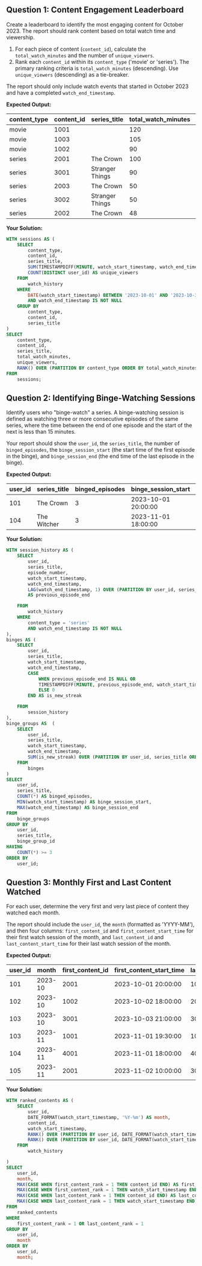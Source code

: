## Question 1: Content Engagement Leaderboard

Create a leaderboard to identify the most engaging content for October 2023. The report should rank content based on total watch time and viewership.

1. For each piece of content (`content_id`), calculate the `total_watch_minutes` and the number of `unique_viewers`.
2. Rank each `content_id` within its `content_type` ('movie' or 'series'). The primary ranking criteria is `total_watch_minutes` (descending). Use `unique_viewers` (descending) as a tie-breaker.

The report should only include watch events that started in October 2023 and have a completed `watch_end_timestamp`.

**Expected Output:**

| content_type | content_id | series_title    | total_watch_minutes | unique_viewers | rank_in_category |
| ------------ | ---------- | --------------- | ------------------- | -------------- | ---------------- |
| movie        | 1001       |                 | 120                 | 1              | 1                |
| movie        | 1003       |                 | 105                 | 1              | 2                |
| movie        | 1002       |                 | 90                  | 1              | 3                |
| series       | 2001       | The Crown       | 100                 | 2              | 1                |
| series       | 3001       | Stranger Things | 90                  | 2              | 2                |
| series       | 2003       | The Crown       | 50                  | 1              | 3                |
| series       | 3002       | Stranger Things | 50                  | 1              | 3                |
| series       | 2002       | The Crown       | 48                  | 1              | 5                |

**Your Solution:**

```sql
WITH sessions AS (
	SELECT
		content_type,
		content_id,
		series_title,
		SUM(TIMESTAMPDIFF(MINUTE, watch_start_timestamp, watch_end_timestamp)) AS total_watch_minutes,
		COUNT(DISTINCT user_id) AS unique_viewers
	FROM
		watch_history
	WHERE
		DATE(watch_start_timestamp) BETWEEN '2023-10-01' AND '2023-10-31'
		AND watch_end_timestamp IS NOT NULL
	GROUP BY
		content_type,
		content_id,
		series_title
)
SELECT
	content_type,
	content_id,
	series_title,
	total_watch_minutes,
	unique_viewers,
	RANK() OVER (PARTITION BY content_type ORDER BY total_watch_minutes DESC, unique_viewers DESC) AS rank_in_category
FROM
	sessions;
```

## Question 2: Identifying Binge-Watching Sessions

Identify users who "binge-watch" a series. A binge-watching session is defined as watching three or more consecutive episodes of the same series, where the time between the end of one episode and the start of the next is less than 15 minutes.

Your report should show the `user_id`, the `series_title`, the number of `binged_episodes`, the `binge_session_start` (the start time of the first episode in the binge), and `binge_session_end` (the end time of the last episode in the binge).

**Expected Output:**

| user_id | series_title | binged_episodes | binge_session_start | binge_session_end   |
| ------- | ------------ | --------------- | ------------------- | ------------------- |
| 101     | The Crown    | 3               | 2023-10-01 20:00:00 | 2023-10-01 22:35:00 |
| 104     | The Witcher  | 3               | 2023-11-01 18:00:00 | 2023-11-01 20:40:00 |
**Your Solution:**

```sql
WITH session_history AS (
	SELECT
		user_id,
		series_title,
		episode_number,
		watch_start_timestamp,
		watch_end_timestamp,
		LAG(watch_end_timestamp, 1) OVER (PARTITION BY user_id, series_title ORDER BY season_number, episode_number)
		AS previous_episode_end

	FROM
		watch_history
	WHERE
		content_type = 'series'
		AND watch_end_timestamp IS NOT NULL
),
binges AS (
	SELECT
		user_id,
		series_title,
		watch_start_timestamp,
		watch_end_timestamp,
		CASE
			WHEN previous_episode_end IS NULL OR
			TIMESTAMPDIFF(MINUTE, previous_episode_end, watch_start_timestamp) >= 15 THEN 1
			ELSE 0
		END AS is_new_streak

	FROM
		session_history
),
binge_groups AS  (
	SELECT
		user_id,
		series_title,
		watch_start_timestamp,
		watch_end_timestamp,
		SUM(is_new_streak) OVER (PARTITION BY user_id, series_title ORDER BY watch_end_timestamp) AS binge_group_id
	FROM
		binges
)
SELECT
	user_id,
	series_title,
	COUNT(*) AS binged_episodes,
	MIN(watch_start_timestamp) AS binge_session_start,
	MAX(watch_end_timestamp) AS binge_session_end
FROM
	binge_groups
GROUP BY
	user_id,
	series_title,
	binge_group_id
HAVING
	COUNT(*) >= 3
ORDER BY
	user_id;

```

## Question 3: Monthly First and Last Content Watched

For each user, determine the very first and very last piece of content they watched each month.

The report should include the `user_id`, the `month` (formatted as 'YYYY-MM'), and then four columns: `first_content_id` and `first_content_start_time` for their first watch session of the month, and `last_content_id` and `last_content_start_time` for their last watch session of the month.

**Expected Output:**

| user_id | month   | first_content_id | first_content_start_time | last_content_id | last_content_start_time |
| ------- | ------- | ---------------- | ------------------------ | --------------- | ----------------------- |
| 101     | 2023-10 | 2001             | 2023-10-01 20:00:00      | 1001            | 2023-10-05 19:00:00     |
| 102     | 2023-10 | 1002             | 2023-10-02 18:00:00      | 2001            | 2023-10-08 11:00:00     |
| 103     | 2023-10 | 3001             | 2023-10-03 21:00:00      | 3002            | 2023-10-05 21:00:00     |
| 103     | 2023-11 | 1001             | 2023-11-01 19:30:00      | 1001            | 2023-11-01 19:30:00     |
| 104     | 2023-11 | 4001             | 2023-11-01 18:00:00      | 4004            | 2023-11-01 20:45:00     |
| 105     | 2023-11 | 2001             | 2023-11-02 10:00:00      | 3001            | 2023-11-02 11:00:00     |

**Your Solution:**

```sql
WITH ranked_contents AS (
	SELECT
		user_id,
		DATE_FORMAT(watch_start_timestamp, '%Y-%m') AS month,
		content_id,
		watch_start_timestamp,
		RANK() OVER (PARTITION BY user_id, DATE_FORMAT(watch_start_timestamp, '%Y-%m') ORDER BY watch_start_timestamp ) AS first_content_rank,
		RANK() OVER (PARTITION BY user_id, DATE_FORMAT(watch_start_timestamp, '%Y-%m') ORDER BY watch_start_timestamp DESC) AS last_content_rank
	FROM
		watch_history

)
SELECT
	user_id,
	month,
	MAX(CASE WHEN first_content_rank = 1 THEN content_id END) AS first_content_id,
	MAX(CASE WHEN first_content_rank = 1 THEN watch_start_timestamp END) AS first_content_start_time,
	MAX(CASE WHEN last_content_rank = 1 THEN content_id END) AS last_content_id,
	MAX(CASE WHEN last_content_rank = 1 THEN watch_start_timestamp END) AS last_content_start_time
FROM
	ranked_contents
WHERE
	first_content_rank = 1 OR last_content_rank = 1
GROUP BY
	user_id,
	month
ORDER BY
	user_id,
	month;
```
